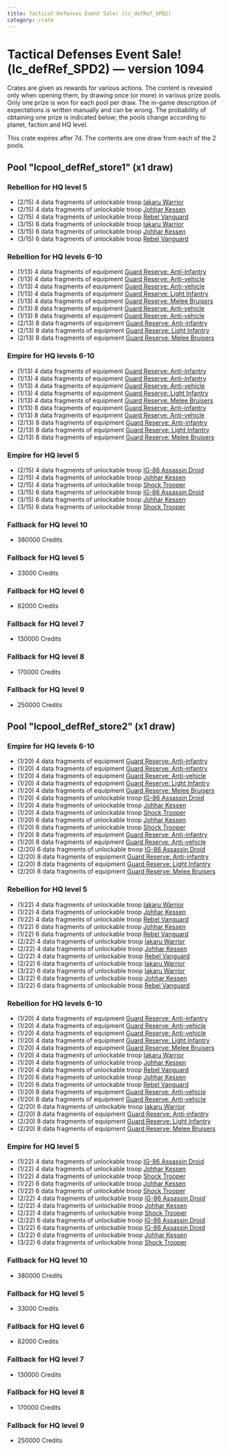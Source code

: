 ```yaml
---
title: Tactical Defenses Event Sale! (lc_defRef_SPD2)
category: crate
---
```


# Tactical Defenses Event Sale! (lc_defRef_SPD2) — version 1094

Crates are given as rewards for various actions. The content is revealed only when opening them, by drawing once (or more) in various prize pools. Only one prize is won for each pool per draw. The in-game description of expectations is written manually and can be wrong. The probability of obtaining one prize is indicated below; the pools change according to planet, faction and HQ level.

This crate expires after 7d. The contents are one draw from each of the 2 pools.

## Pool "lcpool_defRef_store1" (x1 draw)

### Rebellion for HQ level 5

  * (2/15) 4 data fragments of unlockable troop [Iakaru Warrior](IakaruWarrior)
  * (2/15) 4 data fragments of unlockable troop [Johhar Kessen](RebelJohhar)
  * (2/15) 4 data fragments of unlockable troop [Rebel Vanguard](Vanguard)
  * (3/15) 6 data fragments of unlockable troop [Iakaru Warrior](IakaruWarrior)
  * (3/15) 6 data fragments of unlockable troop [Johhar Kessen](RebelJohhar)
  * (3/15) 6 data fragments of unlockable troop [Rebel Vanguard](Vanguard)

### Rebellion for HQ levels 6-10

  * (1/13) 4 data fragments of equipment [Guard Reserve: Anti-infantry](eqpRebelFactorySummonLight)
  * (1/13) 4 data fragments of equipment [Guard Reserve: Anti-vehicle](eqpRebelBarracksSummonHeavy)
  * (1/13) 4 data fragments of equipment [Guard Reserve: Anti-vehicle](eqpRebelFactorySummonHeavy)
  * (1/13) 4 data fragments of equipment [Guard Reserve: Light Infantry](eqpRebelBarracksSummonLight)
  * (1/13) 4 data fragments of equipment [Guard Reserve: Melee Bruisers](eqpRebelBarracksSummonMedium)
  * (1/13) 8 data fragments of equipment [Guard Reserve: Anti-vehicle](eqpRebelBarracksSummonHeavy)
  * (1/13) 8 data fragments of equipment [Guard Reserve: Anti-vehicle](eqpRebelFactorySummonHeavy)
  * (2/13) 8 data fragments of equipment [Guard Reserve: Anti-infantry](eqpRebelFactorySummonLight)
  * (2/13) 8 data fragments of equipment [Guard Reserve: Light Infantry](eqpRebelBarracksSummonLight)
  * (2/13) 8 data fragments of equipment [Guard Reserve: Melee Bruisers](eqpRebelBarracksSummonMedium)

### Empire for HQ levels 6-10

  * (1/13) 4 data fragments of equipment [Guard Reserve: Anti-infantry](eqpEmpireBarracksSummonHeavy)
  * (1/13) 4 data fragments of equipment [Guard Reserve: Anti-infantry](eqpEmpireFactorySummonLight)
  * (1/13) 4 data fragments of equipment [Guard Reserve: Anti-vehicle](eqpEmpireFactorySummonHeavy)
  * (1/13) 4 data fragments of equipment [Guard Reserve: Light Infantry](eqpEmpireBarracksSummonLight)
  * (1/13) 4 data fragments of equipment [Guard Reserve: Melee Bruisers](eqpEmpireBarracksSummonMedium)
  * (1/13) 8 data fragments of equipment [Guard Reserve: Anti-infantry](eqpEmpireBarracksSummonHeavy)
  * (1/13) 8 data fragments of equipment [Guard Reserve: Anti-vehicle](eqpEmpireFactorySummonHeavy)
  * (2/13) 8 data fragments of equipment [Guard Reserve: Anti-infantry](eqpEmpireFactorySummonLight)
  * (2/13) 8 data fragments of equipment [Guard Reserve: Light Infantry](eqpEmpireBarracksSummonLight)
  * (2/13) 8 data fragments of equipment [Guard Reserve: Melee Bruisers](eqpEmpireBarracksSummonMedium)

### Empire for HQ level 5

  * (2/15) 4 data fragments of unlockable troop [IG-86 Assassin Droid](IG86Droid)
  * (2/15) 4 data fragments of unlockable troop [Johhar Kessen](EmpireJohhar)
  * (2/15) 4 data fragments of unlockable troop [Shock Trooper](Shock)
  * (3/15) 6 data fragments of unlockable troop [IG-86 Assassin Droid](IG86Droid)
  * (3/15) 6 data fragments of unlockable troop [Johhar Kessen](EmpireJohhar)
  * (3/15) 6 data fragments of unlockable troop [Shock Trooper](Shock)

### Fallback for HQ level 10

  * 380000 Credits

### Fallback for HQ level 5

  * 33000 Credits

### Fallback for HQ level 6

  * 82000 Credits

### Fallback for HQ level 7

  * 130000 Credits

### Fallback for HQ level 8

  * 170000 Credits

### Fallback for HQ level 9

  * 250000 Credits

## Pool "lcpool_defRef_store2" (x1 draw)

### Empire for HQ levels 6-10

  * (1/20) 4 data fragments of equipment [Guard Reserve: Anti-infantry](eqpEmpireBarracksSummonHeavy)
  * (1/20) 4 data fragments of equipment [Guard Reserve: Anti-infantry](eqpEmpireFactorySummonLight)
  * (1/20) 4 data fragments of equipment [Guard Reserve: Anti-vehicle](eqpEmpireFactorySummonHeavy)
  * (1/20) 4 data fragments of equipment [Guard Reserve: Light Infantry](eqpEmpireBarracksSummonLight)
  * (1/20) 4 data fragments of equipment [Guard Reserve: Melee Bruisers](eqpEmpireBarracksSummonMedium)
  * (1/20) 4 data fragments of unlockable troop [IG-86 Assassin Droid](IG86Droid)
  * (1/20) 4 data fragments of unlockable troop [Johhar Kessen](EmpireJohhar)
  * (1/20) 4 data fragments of unlockable troop [Shock Trooper](Shock)
  * (1/20) 6 data fragments of unlockable troop [Johhar Kessen](EmpireJohhar)
  * (1/20) 6 data fragments of unlockable troop [Shock Trooper](Shock)
  * (1/20) 8 data fragments of equipment [Guard Reserve: Anti-infantry](eqpEmpireBarracksSummonHeavy)
  * (1/20) 8 data fragments of equipment [Guard Reserve: Anti-vehicle](eqpEmpireFactorySummonHeavy)
  * (2/20) 6 data fragments of unlockable troop [IG-86 Assassin Droid](IG86Droid)
  * (2/20) 8 data fragments of equipment [Guard Reserve: Anti-infantry](eqpEmpireFactorySummonLight)
  * (2/20) 8 data fragments of equipment [Guard Reserve: Light Infantry](eqpEmpireBarracksSummonLight)
  * (2/20) 8 data fragments of equipment [Guard Reserve: Melee Bruisers](eqpEmpireBarracksSummonMedium)

### Rebellion for HQ level 5

  * (1/22) 4 data fragments of unlockable troop [Iakaru Warrior](IakaruWarrior)
  * (1/22) 4 data fragments of unlockable troop [Johhar Kessen](RebelJohhar)
  * (1/22) 4 data fragments of unlockable troop [Rebel Vanguard](Vanguard)
  * (1/22) 6 data fragments of unlockable troop [Johhar Kessen](RebelJohhar)
  * (1/22) 6 data fragments of unlockable troop [Rebel Vanguard](Vanguard)
  * (2/22) 4 data fragments of unlockable troop [Iakaru Warrior](IakaruWarrior)
  * (2/22) 4 data fragments of unlockable troop [Johhar Kessen](RebelJohhar)
  * (2/22) 4 data fragments of unlockable troop [Rebel Vanguard](Vanguard)
  * (2/22) 6 data fragments of unlockable troop [Iakaru Warrior](IakaruWarrior)
  * (3/22) 6 data fragments of unlockable troop [Iakaru Warrior](IakaruWarrior)
  * (3/22) 6 data fragments of unlockable troop [Johhar Kessen](RebelJohhar)
  * (3/22) 6 data fragments of unlockable troop [Rebel Vanguard](Vanguard)

### Rebellion for HQ levels 6-10

  * (1/20) 4 data fragments of equipment [Guard Reserve: Anti-infantry](eqpRebelFactorySummonLight)
  * (1/20) 4 data fragments of equipment [Guard Reserve: Anti-vehicle](eqpRebelBarracksSummonHeavy)
  * (1/20) 4 data fragments of equipment [Guard Reserve: Anti-vehicle](eqpRebelFactorySummonHeavy)
  * (1/20) 4 data fragments of equipment [Guard Reserve: Light Infantry](eqpRebelBarracksSummonLight)
  * (1/20) 4 data fragments of equipment [Guard Reserve: Melee Bruisers](eqpRebelBarracksSummonMedium)
  * (1/20) 4 data fragments of unlockable troop [Iakaru Warrior](IakaruWarrior)
  * (1/20) 4 data fragments of unlockable troop [Johhar Kessen](RebelJohhar)
  * (1/20) 4 data fragments of unlockable troop [Rebel Vanguard](Vanguard)
  * (1/20) 6 data fragments of unlockable troop [Johhar Kessen](RebelJohhar)
  * (1/20) 6 data fragments of unlockable troop [Rebel Vanguard](Vanguard)
  * (1/20) 8 data fragments of equipment [Guard Reserve: Anti-vehicle](eqpRebelBarracksSummonHeavy)
  * (1/20) 8 data fragments of equipment [Guard Reserve: Anti-vehicle](eqpRebelFactorySummonHeavy)
  * (2/20) 6 data fragments of unlockable troop [Iakaru Warrior](IakaruWarrior)
  * (2/20) 8 data fragments of equipment [Guard Reserve: Anti-infantry](eqpRebelFactorySummonLight)
  * (2/20) 8 data fragments of equipment [Guard Reserve: Light Infantry](eqpRebelBarracksSummonLight)
  * (2/20) 8 data fragments of equipment [Guard Reserve: Melee Bruisers](eqpRebelBarracksSummonMedium)

### Empire for HQ level 5

  * (1/22) 4 data fragments of unlockable troop [IG-86 Assassin Droid](IG86Droid)
  * (1/22) 4 data fragments of unlockable troop [Johhar Kessen](EmpireJohhar)
  * (1/22) 4 data fragments of unlockable troop [Shock Trooper](Shock)
  * (1/22) 6 data fragments of unlockable troop [Johhar Kessen](EmpireJohhar)
  * (1/22) 6 data fragments of unlockable troop [Shock Trooper](Shock)
  * (2/22) 4 data fragments of unlockable troop [IG-86 Assassin Droid](IG86Droid)
  * (2/22) 4 data fragments of unlockable troop [Johhar Kessen](EmpireJohhar)
  * (2/22) 4 data fragments of unlockable troop [Shock Trooper](Shock)
  * (2/22) 6 data fragments of unlockable troop [IG-86 Assassin Droid](IG86Droid)
  * (3/22) 6 data fragments of unlockable troop [IG-86 Assassin Droid](IG86Droid)
  * (3/22) 6 data fragments of unlockable troop [Johhar Kessen](EmpireJohhar)
  * (3/22) 6 data fragments of unlockable troop [Shock Trooper](Shock)

### Fallback for HQ level 10

  * 380000 Credits

### Fallback for HQ level 5

  * 33000 Credits

### Fallback for HQ level 6

  * 82000 Credits

### Fallback for HQ level 7

  * 130000 Credits

### Fallback for HQ level 8

  * 170000 Credits

### Fallback for HQ level 9

  * 250000 Credits